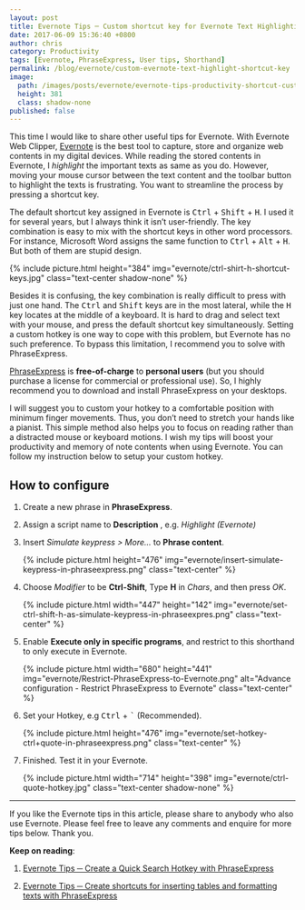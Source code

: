 ```yaml
---
layout: post
title: Evernote Tips ─ Custom shortcut key for Evernote Text Highlighting
date: 2017-06-09 15:36:40 +0800
author: chris
category: Productivity
tags: [Evernote, PhraseExpress, User tips, Shorthand]
permalink: /blog/evernote/custom-evernote-text-highlight-shortcut-key
image: 
  path: /images/posts/evernote/evernote-tips-productivity-shortcut-customization.png
  height: 381
  class: shadow-none
published: false
---
```


This time I would like to share other useful tips for Evernote. With Evernote Web Clipper, [Evernote](https://www.evernote.com/referral/Registration.action?sig=f0a699e8560c4fe4cd1cf6c35f32094507754c721ea5f1b69a8698dd21fda726&uid=20626019) is the best tool to capture, store and organize web contents in my digital devices. While reading the stored contents in Evernote, I _highlight_ the important texts as same as you do. However, moving your mouse cursor between the text content and the toolbar button to highlight the texts is frustrating. You want to streamline the process by pressing a shortcut key.

<!--more-->

The default shortcut key assigned in Evernote is <span class="mono"><kbd>Ctrl</kbd> + <kbd>Shift</kbd> + <kbd>H</kbd></span>. I used it for several years, but I always think it isn’t user-friendly. The key combination is easy to mix with the shortcut keys in other word processors. For instance, Microsoft Word assigns the same function to <span class="mono"><kbd>Ctrl</kbd> + <kbd>Alt</kbd> + <kbd>H</kbd></span>. But both of them are stupid design.  

{% include picture.html height="384"
img="evernote/ctrl-shirt-h-shortcut-keys.jpg" class="text-center shadow-none" %}

Besides it is confusing, the key combination is really difficult to press with just one hand. The <kbd>Ctrl</kbd> and <kbd>Shift</kbd> keys are in the most lateral, while the <kbd>H</kbd> key locates at the middle of a keyboard. It is hard to drag and select text with your mouse, and press the default shortcut key simultaneously. Setting a custom hotkey is one way to cope with this problem, but Evernote has no such preference. To bypass this limitation, I recommend you to solve with PhraseExpress.

[PhraseExpress](https://www.phraseexpress.com/shop/freeware/) is **free-of-charge** to **personal users** (but you should purchase a license for commercial or professional use). So, I highly recommend you to download and install PhraseExpress on your desktops.  

I will suggest you to custom your hotkey to a comfortable position with minimum finger movements. Thus, you don’t need to stretch your hands like a pianist. This simple method also helps you to focus on reading rather than a distracted mouse or keyboard motions. I wish my tips will boost your productivity and memory of note contents when using Evernote. You can follow my instruction below to setup your custom hotkey.  

## How to configure

1. Create a new phrase in **PhraseExpress**.

2. Assign a script name to **Description** , e.g. _Highlight (Evernote)_

3. Insert _Simulate keypress > More…_ to **Phrase content**.

   {% include picture.html height="476" img="evernote/insert-simulate-keypress-in-phraseexpress.png" class="text-center" %}

4. Choose _Modifier_ to be **Ctrl-Shift**, Type **H** in _Chars_, and then press _OK_.

   {% include picture.html width="447" height="142" img="evernote/set-ctrl-shift-h-as-simulate-keypress-in-phraseexpres.png" class="text-center" %}

5. Enable **Execute only in specific programs**, and restrict to this shorthand to only execute in Evernote.  

   {% include picture.html width="680" height="441" img="evernote/Restrict-PhraseExpress-to-Evernote.png" alt="Advance configuration - Restrict PhraseExpress to Evernote" class="text-center" %}

6. Set your Hotkey, e.g <kbd>Ctrl</kbd> + <kbd>`</kbd> (Recommended).

   {% include picture.html height="476" img="evernote/set-hotkey-ctrl+quote-in-phraseexpress.png" class="text-center" %}

7. Finished. Test it in your Evernote.

   {% include picture.html width="714" height="398" img="evernote/ctrl-quote-hotkey.jpg" class="text-center shadow-none" %}

* * *

If you like the Evernote tips in this article, please share to anybody who also use Evernote. Please feel free to leave any comments and enquire for more tips below. Thank you.

**Keep on reading**:

1. [Evernote Tips ─ Create a Quick Search Hotkey with PhraseExpress](/blog/evernote/quick-search-evernote-with-phraseexpress)

2. [Evernote Tips ─ Create shortcuts for inserting tables and formatting texts with PhraseExpress](/blog/evernote/add-table-and-formatting-in-evernote-with-phraseexpress)

